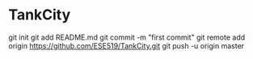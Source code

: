 TankCity
========
git init
git add README.md
git commit -m "first commit"
git remote add origin https://github.com/ESE519/TankCity.git
git push -u origin master
